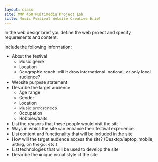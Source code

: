 ```yaml
---
layout: class
site: MMP 460 Multimedia Project Lab
title: Music Festival Website Creative Brief
---
```


In the web design brief you define the web project and specify requirements and content. 

Include the following information:

- About the festival
  - Music genre
  - Location
  - Geographic reach: will it draw international. national, or only local audience?
- Website purpose statement
- Describe the target audience
  - Age range
  - Gender
  - Location 
  - Music preferences 
  - Occupation
  - Hobbies/traits
- List the reasons that these people would visit the site
- Ways in which the site can enhance their festival experience.
- List content and functionality that will be included in the site
- How will the target audience access the site? (Desktop/laptop, mobile, sitting, on the go, etc.)
- List technologies that will be used to develop the site
- Describe the unique visual style of the site
